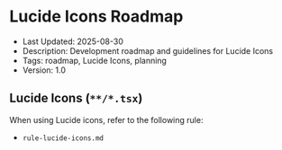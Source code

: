 # Lucide Icons Roadmap
- Last Updated: 2025-08-30
- Description: Development roadmap and guidelines for Lucide Icons
- Tags: roadmap, Lucide Icons, planning
- Version: 1.0

## Lucide Icons (`**/*.tsx`)

When using Lucide icons, refer to the following rule:

- `rule-lucide-icons.md`